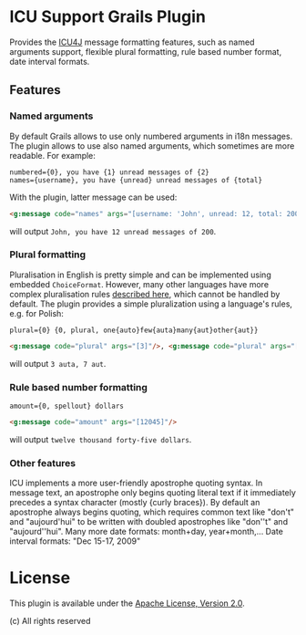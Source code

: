 # ICU Support Grails Plugin

Provides the [ICU4J](http://site.icu-project.org/) message formatting features, such as named arguments support, flexible plural formatting,
rule based number format, date interval formats.

## Features
### Named arguments
By default Grails allows to use only numbered arguments in i18n messages. The plugin allows to use also named arguments,
which sometimes are more readable. For example:
```
numbered={0}, you have {1} unread messages of {2}
names={username}, you have {unread} unread messages of {total}
```
With the plugin, latter message can be used:
```html
<g:message code="names" args="[username: 'John', unread: 12, total: 200]"/>
```
will output `John, you have 12 unread messages of 200`.
### Plural formatting
Pluralisation in English is pretty simple and can be implemented using embedded `ChoiceFormat`. However, many other
languages have more complex pluralisation rules [described here](http://unicode.org/repos/cldr-tmp/trunk/diff/supplemental/language_plural_rules.html),
which cannot be handled by default. The plugin provides a simple pluralization using a language's rules, e.g. for Polish:
```
plural={0} {0, plural, one{auto}few{auta}many{aut}other{aut}}
```
```html
<g:message code="plural" args="[3]"/>, <g:message code="plural" args="[7]"/>
```
will output `3 auta, 7 aut`.
### Rule based number formatting
```
amount={0, spellout} dollars
```
```html
<g:message code="amount" args="[12045]"/>
```
will output `twelve thousand forty-five dollars`.
### Other features
ICU implements a more user-friendly apostrophe quoting syntax. In message text, an apostrophe only begins quoting
literal text if it immediately precedes a syntax character (mostly {curly braces}). By default an apostrophe always
begins quoting, which requires common text like "don't" and "aujourd'hui" to be written with doubled apostrophes like "don''t" and "aujourd''hui".
Many more date formats: month+day, year+month,...
Date interval formats: "Dec 15-17, 2009"
# License
This plugin is available under the [Apache License, Version 2.0](http://www.apache.org/licenses/LICENSE-2.0).

(c) All rights reserved